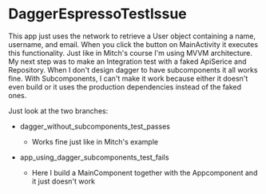 # DaggerEspressoTestIssue

This app just uses the network to retrieve a User object containing a name, username, and email. When you click the button on MainActivity
it executes this functionality. Just like in Mitch's course I'm using MVVM architecture. My next step was to make an Integration test
with a faked ApiSerice and Repository. When I don't design dagger to have subcomponents it all works fine. With Subcomponents, I can't make
it work because either it doesn't even build or it uses the production dependencies instead of the faked ones.

Just look at the two branches:

  - dagger_without_subcomponents_test_passes 
    - Works fine just like in Mitch's example
  
  - app_using_dagger_subcomponents_test_fails
    - Here I build a MainComponent together with the Appcomponent and it just doesn't work
